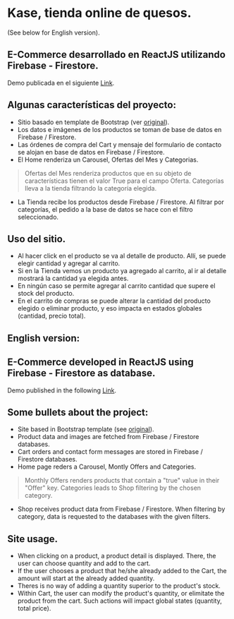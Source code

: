 # Kase, tienda online de quesos.

(See below for English version).


## E-Commerce desarrollado en ReactJS utilizando Firebase - Firestore.

Demo publicada en el siguiente [Link](https://diegoignaciocid.github.io/).



## Algunas características del proyecto:

* Sitio basado en template de Bootstrap (ver [original](https://technext.github.io/zay-shop/)).  
* Los datos e imágenes de los productos se toman de base de datos en Firebase / Firestore.
* Las órdenes de compra del Cart y mensaje del formulario de contacto se alojan en base de datos en Firebase / Firestore.
* El Home renderiza un Carousel, Ofertas del Mes y Categorias. 
>Ofertas del Mes renderiza productos que en su objeto de características tienen el valor True para el campo Oferta.
>Categorías lleva a la tienda filtrando la categoría elegida.
* La Tienda recibe los productos desde Firebase / Firestore. Al filtrar por categorías, el pedido a la base de datos se hace con el filtro seleccionado.

## Uso del sitio.

* Al hacer click en el producto se va al detalle de producto. Allí, se puede elegir cantidad y agregar al carrito.
* Si en la Tienda vemos un producto ya agregado al carrito, al ir al detalle mostrará la cantidad ya elegida antes.
* En ningún caso se permite agregar al carrito cantidad que supere el stock del producto.
* En el carrito de compras se puede alterar la cantidad del producto elegido o eliminar producto, y eso impacta en estados globales (cantidad, precio total).  


## English version:

## E-Commerce developed in ReactJS using Firebase - Firestore as database.

Demo published in the following [Link](https://diegoignaciocid.github.io/).



## Some  bullets about the project:

* Site based in Bootstrap template (see [original](https://technext.github.io/zay-shop/)). 
* Product data and images are fetched from Firebase / Firestore databases.
* Cart orders and contact form messages are stored in Firebase / Firestore databases.
* Home page reders a Carousel, Montly Offers and Categories.
>Monthly Offers renders products that contain a "true" value in their "Offer" key.
>Categories leads to Shop filtering by the chosen category.
* Shop receives product data from Firebase / Firestore. When filtering by category, data is requested to the databases with the given filters.

## Site usage.

* When clicking on a product, a product detail is displayed. There, the user can choose quantity and add to the cart.
* If the user chooses a product that he/she already added to the Cart, the amount will start at the already added quantity. 
* Theres is no way of adding a quantity superior to the product's stock.
* Within Cart, the user can modify the product's quantity, or elimitate the product from the cart. Such actions will impact global states (quantity, total price). 